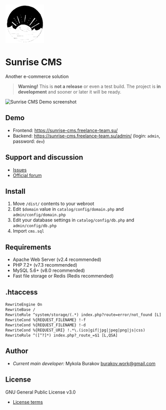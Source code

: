 ![Sunrise CMS Logo](git-res/logo.png)

# Sunrise CMS
Another e-commerce solution

> **Warning!**
> This is **not a release** or even a test build. The project is **in development** and sooner or later it will be ready.

![Sunrise CMS Demo screenshot](git-res/screenshot-demo.png)

## Demo
* Frontend: https://sunrise-cms.freelance-team.su/  
* Backend: https://sunrise-cms.freelance-team.su/admin/ (login: ```admin```, password: ```dev```)

## Support and discussion
* [Issues](https://github.com/Nickbur/Sunrise_CMS_Project/issues)  
* [Official forum](https://freelance-team.su/forum/2-sunrise-cms/)

## Install
1. Move ```/dist/``` contents to your webroot
2. Edit ```$domain``` value in ```catalog/config/domain.php``` and ```admin/config/domain.php```
3. Edit your database settings in ```catalog/config/db.php``` and ```admin/config/db.php```
4. Import ```cms.sql```

## Requirements
* Apache Web Server (v2.4 recommended)  
* PHP 7.2+ (v7.3 recommended)  
* MySQL 5.6+ (v8.0 recommended)  
* Fast file storage or Redis (Redis recommended)

## .htaccess
```
RewriteEngine On  
RewriteBase /  
RewriteRule ^system/storage/(.*) index.php?route=error/not_found [L]  
RewriteCond %{REQUEST_FILENAME} !-f  
RewriteCond %{REQUEST_FILENAME} !-d  
RewriteCond %{REQUEST_URI} !.*\.(ico|gif|jpg|jpeg|png|js|css)  
RewriteRule ^([^?]*) index.php?_route_=$1 [L,QSA]
```

## Author

* *Current main developer:* Mykola Burakov burakov.work@gmail.com

## License
GNU General Public License v3.0
* [License terms](https://github.com/Nickbur/Sunrise_CMS_Project/blob/master/LICENSE)
